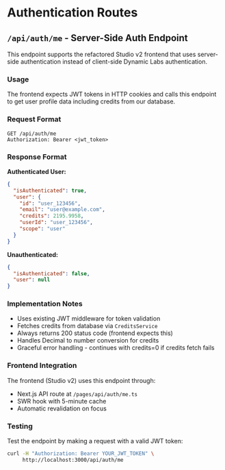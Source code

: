 # Authentication Routes

## `/api/auth/me` - Server-Side Auth Endpoint

This endpoint supports the refactored Studio v2 frontend that uses server-side authentication instead of client-side Dynamic Labs authentication.

### Usage

The frontend expects JWT tokens in HTTP cookies and calls this endpoint to get user profile data including credits from our database.

### Request Format

```http
GET /api/auth/me
Authorization: Bearer <jwt_token>
```

### Response Format

**Authenticated User:**
```json
{
  "isAuthenticated": true,
  "user": {
    "id": "user_123456",
    "email": "user@example.com",
    "credits": 2195.9958,
    "userId": "user_123456",
    "scope": "user"
  }
}
```

**Unauthenticated:**
```json
{
  "isAuthenticated": false,
  "user": null
}
```

### Implementation Notes

- Uses existing JWT middleware for token validation
- Fetches credits from database via `CreditsService`
- Always returns 200 status code (frontend expects this)
- Handles Decimal to number conversion for credits
- Graceful error handling - continues with credits=0 if credits fetch fails

### Frontend Integration

The frontend (Studio v2) uses this endpoint through:
- Next.js API route at `/pages/api/auth/me.ts` 
- SWR hook with 5-minute cache
- Automatic revalidation on focus

### Testing

Test the endpoint by making a request with a valid JWT token:

```bash
curl -H "Authorization: Bearer YOUR_JWT_TOKEN" \
     http://localhost:3000/api/auth/me
```